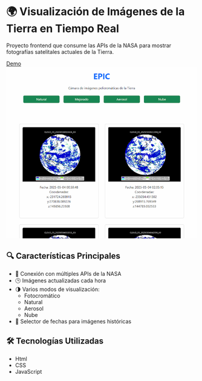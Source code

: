 # 🌍 Visualización de Imágenes de la Tierra en Tiempo Real

Proyecto frontend que consume las APIs de la NASA para mostrar fotografías satelitales actuales de la Tierra.

[Demo](https://davidvela-306.github.io/ApiEpico/)
![Visualización](https://github.com/Davidvela-306/ApiEpico/blob/main/public/api_nasa.png?raw=true)

## 🔍 Características Principales

- 📡 Conexión con múltiples APIs de la NASA
- 🕒 Imágenes actualizadas cada hora
- 🌗 Varios modos de visualización:
  - Fotocromático
  - Natural
  - Aerosol
  - Nube
- 📅 Selector de fechas para imágenes históricas

## 🛠 Tecnologías Utilizadas

- Html
- CSS
- JavaScript
